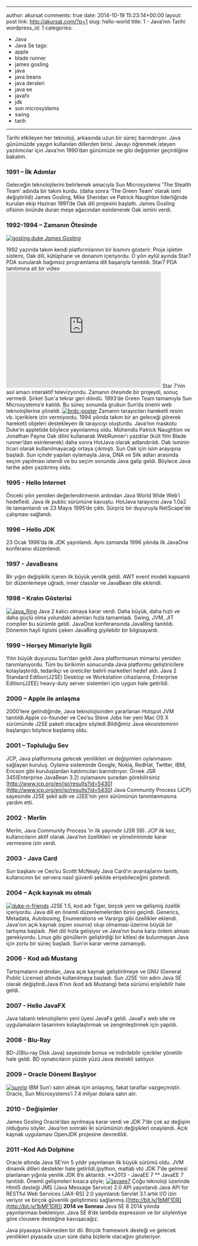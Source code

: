  ---
author: akursat
comments: true
date: 2014-10-19 15:23:14+00:00
layout: post
link: http://akursat.com/?p=1
slug: hello-world
title: 1 - Java’nın Tarihi
wordpress_id: 1
categories:
- Java
- Java Se
tags:
- apple
- blade runner
- james gosling
- java
- java beans
- java dersleri
- java ee
- javafx
- jdk
- sun microsystems
- swing
- tarih
---

Tarihi etkileyen her teknoloji, arkasında uzun bir süreç barındırıyor. Java günümüzde yaygın kullanılan dillerden birisi. Javayı öğrenmek isteyen yazılımcılar için Java’nın 1990’dan günümüze ne gibi değişimler geçirdiğine bakalım.


### **1991 – İlk Adımlar**

Geleceğin teknolojilerini belirlemek amacıyla Sun Microsystems 'The Stealth Team' adında bir takım kurdu. (daha sonra ‘The Green Team’ olarak ismi değiştirildi) James Gosling, Mike Sheridan ve Patrick Naughton liderliğinde kurulan ekip Haziran 1991’de Oak dili projesini başlattı. James Gosling ofisinin önünde duran meşe ağacından esinlenerek Oak ismini verdi.


### **1992-1994 – Zamanın Ötesinde**

[![gosling.duke](http://www.akursat.com/wp-content/uploads/2013/06/gosling.duke_.jpg)
 _James Gosling_](http://www.akursat.com/wp-content/uploads/2013/06/gosling.duke_.jpg)


1992 yazında takım kendi platformlarının bir kısmını gösterir. Proje işletim sistemi, Oak dili, kütüphane ve donanım içeriyordu. O yılın eylül ayında Star7 PDA sunularak bağımsız programlama dili başarıyla tanıtıldı.
 Star7 PDA tanıtımına ait bir video 
	<iframe width="420" height="315" src="https://www.youtube.com/embed/Ahg8OBYixL0" frameborder="0" allowfullscreen></iframe>
	Star 7’nin asıl amacı interaktif televizyondu. Zamanın ötesinde bir projeydi, sonuç vermedi. Şirket Sun'a tekrar geri döndü. 1993’de Green Team tamamıyla Sun Microsystems’e katıldı. Bu süreç sonunda grubun Sun’da önemi web teknolojilerine yöneldi.
  [![brdc-poster](http://www.akursat.com/wp-content/uploads/2013/06/brdc-poster.jpg)](http://www.akursat.com/wp-content/uploads/2013/06/brdc-poster.jpg) 
	Zamanın tarayıcıları hareketli resim vb. içeriklere izin vermiyordu. 1994 yılında takım bir an geleceği görerek hareketli objeleri destekleyen ilk tarayıcıyı oluşturdu. Java’nın maskotu Duke’in appletide böylece yayınlanmış oldu. Mühendis Patrick Naughtion ve Jonathan Payne Oak dilini kullanarak WebRunner’ı yazdılar (kült film Blade runner’dan esinlenerek) daha sonra HotJava olarak adlandırıldı. Oak isminin ticari olarak kullanılmayacağı ortaya çıkmıştı. Sun Oak için isim arayışına başladı. Sun içinde yapılan oylamayla Java, DNA ve Silk adları arasında seçim yapılması istendi ve bu seçim sonunda Java galip geldi. Böylece Java tarihe adını yazdırmış oldu.


### **1995 - Hello Internet**


Önceki yılın yeniden değerlendirmenin ardından Java World Wide Web’i hedefledi. Java ilk public sürümüne kavuştu. HotJava tarayıcısı Java 1.0a2 ile tamamlandı ve 23 Mayıs 1995’de çıktı. Sürpriz bir duyuruyla NetScape'de çalışması sağlandı.


### **1996 – Hello JDK**


23 Ocak 1996’da ilk JDK yayınlandı. Aynı zamanda 1996 yılında ilk JavaOne konferansı düzenlendi.


### **1997 - JavaBeans**


Bir yığın değişiklik içeren ilk büyük yenilik geldi. AWT event modeli kapsamlı bir düzenlemeye uğradı, inner classlar ve JavaBean dile eklendi.


### **1998 – Kralın Gösterisi**


[![Java_Ring](http://www.akursat.com/wp-content/uploads/2013/06/Java_Ring.jpg)](http://www.akursat.com/wp-content/uploads/2013/06/Java_Ring.jpg) Java 2 kalıcı olmaya karar verdi. Daha büyük, daha hızlı ve daha güçlü olma yolundaki adımları hızla tamamladı. Swing, JVM, JIT compiler bu sürümle geldi. JavaOne konferansında JavaRing tanıtıldı. Dönemin hayli ilgisini çeken JavaRing giyilebilir bir bilgisayardı.


### **1999 – Herşey Mimariyle İlgili**


Yılın büyük duyurusu Sun’dan geldi Java platformunun mimarisi yeniden tanımlanıyordu. Tüm bu birikimin sonucunda Java platformu geliştiricilere kolaylaştırıldı, tedarikçi ve üreticiler belirli marketleri hedef aldı. Java 2 Standard Edition(J2SE) Desktop ve Workstation cihazlarına, Enterprise Edition(J2EE) heavy-duty server sistemleri için uygun hale getirildi.


### **2000 – Apple ile anlaşma**


2000’lere gelindiğinde, Java teknolojisinden yararlanan Hotspot JVM tanıtıldı.Apple co-founder ve Ceo’su Steve Jobs her yeni Mac OS X sürümünde J2SE paketi olacağını söyledi.Bildiğimiz Java ekosisteminin başlangıcı böylece başlamış oldu.


### **2001 – Topluluğu Sev**


JCP, Java platformuna gelecek yenilikleri ve değişimleri oylanmasını sağlayan kuruluş. Oylama sisteminde Google, Nokia, RedHat, Twitter, IBM, Ericson gibi kuruluşlardan katılımcıları barındırıyor. Örnek JSR 345(Enterprise JavaBean 3.2) oylamasını şuradan görebilirsiniz [http://www.jcp.org/en/jsr/results?id=5430](http://www.jcp.org/en/jsr/results?id=5430) Java Community Process (JCP) sayesinde J2SE şekil adlı ve J2EE’nin yeni sürümünün tanımlanmasına yardım etti.


### **2002 - Merlin**


Merlin, Java Community Process ’in ilk yayınıdır (JSR 59). JCP ilk kez, kullanıcıların aktif olarak Java’nın özellikleri ve yönelimininde karar vermesine izin verdi.


### **2003 - Java Card**


Sun başkanı ve Ceo’su Scottt McNealy Java Card’ın avantajlarını tanıttı, kullanıcının bir servera nasıl güvenli şekilde erişebileceğini gösterdi.


### **2004 – Açık kaynak mı olmalı**


[![duke-n-friends](http://www.akursat.com/wp-content/uploads/2013/06/duke-n-friends.png)](http://www.akursat.com/wp-content/uploads/2013/06/duke-n-friends.png) 
J2SE 1.5, kod adı Tiger, birçok yeni ve gelişmiş özellik içeriyordu. Java dili en önemli düzenlemelerden birini geçirdi. Generics, Metadata, Autoboxing, Enumerations ve Varargs gibi özellikler eklendi. Java'nın açık kaynak (open source) olup olmaması üzerine büyük bir tartışma başladı. .Net dili hızla gelişiyor ve Java’nın buna karşı önlem alması gerekiyordu. Linux gibi gönüllerin geliştirdiği bir kitlesi de bulunmayan Java için zorlu bir süreç başladı. Sun’ın karar verme zamanıydı.


### **2006 - Kod adı Mustang**


Tartışmaların ardından, Java açık kaynak geliştirilmeye ve GNU (General Public License) altında kullanılmaya başladı. Sun J2SE ‘nin adını Java SE olarak değiştirdi.Java 6’nın (kod adı Mustang) beta sürümü erişilebilir hale geldi.


### **2007 - Hello JavaFX**


Java tabanlı teknolojilerin yeni üyesi JavaFx geldi. JavaFx web site ve uygulamaların tasarımını kolaylaştırmak ve zenginleştirmek için yapıldı.


### **2008 - Blu-Ray**


BD-J(Blu-ray Disk Java) sayesinde bonus ve indirilebilir içerikler yönetilir hale geldi. BD oynatıcıların yüzde yüzü Java destekli satılıyor.


### **2009 – Oracle Dönemi Başlıyor**


[![sunrip](http://www.akursat.com/wp-content/uploads/2013/06/sunrip.jpg)](http://www.akursat.com/wp-content/uploads/2013/06/sunrip.jpg) IBM Sun’ı satın almak için anlaşmış, fakat taraflar vazgeçmiştir. Oracle, Sun Microsystems’i 7.4 milyar dolara satın alır.


### **2010 - Değişimler**


James Gosling Oracle’dan ayrılmaya karar verdi ve JDK 7’de çok az değişim olduğunu söyler. Java’nın sonraki iki sürümünün değişikleri onaylandı. Açık kaynak uygulaması OpenJDK projesine devredildi.


### **2011 –Kod Adı Dolphine**


Oracle altında Java SE’nin 5 yıldır yayınlanan ilk büyük sürümü oldu. JVM dinamik dilleri destekler hale getirildi.(python, matlab vb) JDK 7’de gelmesi planlanan yığınla yenilik JDK 8’e aktarıldı. **2013 - JavaEE 7 ** JavaEE 7 tanıtıldı. Önemli gelişmeleri kısaca şöyle;
 [![javaee7](http://www.akursat.com/wp-content/uploads/2013/06/javaee7.png)](http://www.akursat.com/wp-content/uploads/2013/06/javaee7.png) 
 Çoğu teknoloji üzerinde Html5 desteği JMS (Java Message Service) 2.0 API yayınlandı Java API for RESTful Web Services (JAX-RS) 2.0 yayınlandı Servlet 3.1 artık I/O izin veriyor ve birçok güvenlik geliştirmesi sağlanmış.([http://bit.ly/1bMF1DR](http://bit.ly/1bMF1DR))                 **2014 ve Sonrası** Java SE 8 2014 yılında yayınlanması bekleniyor. Java SE 8’de lambda expression ve bir söylentiye göre clousere desteğine kavuşacağız.

Java piyasaya hükmeden bir dil. Birçok framework desteği ve gelecek yenilikleri piyasada uzun süre daha bizlerle olacağını gösteriyor.